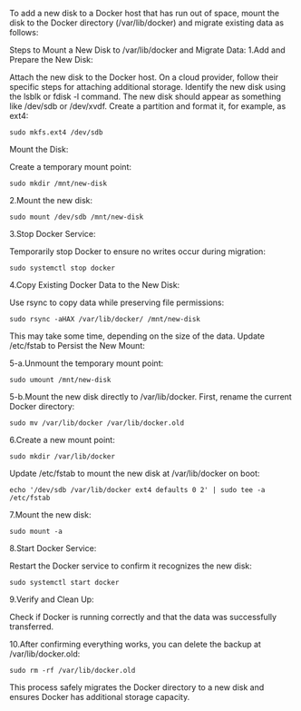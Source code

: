 To add a new disk to a Docker host that has run out of space, mount the disk to the Docker directory (/var/lib/docker) and migrate existing data as follows:


Steps to Mount a New Disk to /var/lib/docker and Migrate Data:
1.Add and Prepare the New Disk:

Attach the new disk to the Docker host. On a cloud provider, follow their specific steps for attaching additional storage.
Identify the new disk using the lsblk or fdisk -l command. The new disk should appear as something like /dev/sdb or /dev/xvdf.
Create a partition and format it, for example, as ext4:

```
sudo mkfs.ext4 /dev/sdb
```

Mount the Disk:

Create a temporary mount point:
```
sudo mkdir /mnt/new-disk
```


2.Mount the new disk:

```
sudo mount /dev/sdb /mnt/new-disk
```


3.Stop Docker Service:

Temporarily stop Docker to ensure no writes occur during migration:

```
sudo systemctl stop docker
```


4.Copy Existing Docker Data to the New Disk:

Use rsync to copy data while preserving file permissions:

```
sudo rsync -aHAX /var/lib/docker/ /mnt/new-disk
```
This may take some time, depending on the size of the data.
Update /etc/fstab to Persist the New Mount:


5-a.Unmount the temporary mount point:

```
sudo umount /mnt/new-disk
```


5-b.Mount the new disk directly to /var/lib/docker. First, rename the current Docker directory:

```
sudo mv /var/lib/docker /var/lib/docker.old
```


6.Create a new mount point:

```
sudo mkdir /var/lib/docker
```
Update /etc/fstab to mount the new disk at /var/lib/docker on boot:

```
echo '/dev/sdb /var/lib/docker ext4 defaults 0 2' | sudo tee -a /etc/fstab
```


7.Mount the new disk:

```
sudo mount -a
```


8.Start Docker Service:

Restart the Docker service to confirm it recognizes the new disk:

```
sudo systemctl start docker
```


9.Verify and Clean Up:

Check if Docker is running correctly and that the data was successfully transferred.


10.After confirming everything works, you can delete the backup at /var/lib/docker.old:

```
sudo rm -rf /var/lib/docker.old
```
This process safely migrates the Docker directory to a new disk and ensures Docker has additional storage capacity.